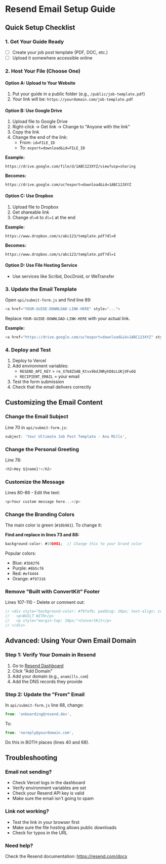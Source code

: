 # Resend Email Setup Guide

## Quick Setup Checklist

### 1. Get Your Guide Ready
- [ ] Create your job post template (PDF, DOC, etc.)
- [ ] Upload it somewhere accessible online

### 2. Host Your File (Choose One)

#### Option A: Upload to Your Website
1. Put your guide in a public folder (e.g., `/public/job-template.pdf`)
2. Your link will be: `https://yourdomain.com/job-template.pdf`

#### Option B: Use Google Drive
1. Upload file to Google Drive
2. Right-click → Get link → Change to "Anyone with the link"
3. Copy the link
4. Change the end of the link:
   - From: `id=FILE_ID`
   - To: `export=download&id=FILE_ID`
   
**Example:**
```
https://drive.google.com/file/d/1ABC123XYZ/view?usp=sharing
```
**Becomes:**
```
https://drive.google.com/uc?export=download&id=1ABC123XYZ
```

#### Option C: Use Dropbox
1. Upload file to Dropbox
2. Get shareable link
3. Change `dl=0` to `dl=1` at the end

**Example:**
```
https://www.dropbox.com/s/abc123/template.pdf?dl=0
```
**Becomes:**
```
https://www.dropbox.com/s/abc123/template.pdf?dl=1
```

#### Option D: Use File Hosting Service
- Use services like Scribd, DocDroid, or WeTransfer

### 3. Update the Email Template

Open `api/submit-form.js` and find line 89:

```javascript
<a href="YOUR-GUIDE-DOWNLOAD-LINK-HERE" style="...">
```

Replace `YOUR-GUIDE-DOWNLOAD-LINK-HERE` with your actual link.

**Example:**
```javascript
<a href="https://drive.google.com/uc?export=download&id=1ABC123XYZ" style="...">
```

### 4. Deploy and Test

1. Deploy to Vercel
2. Add environment variables:
   - `RESEND_API_KEY` = `re_X7b8ZSAB_Ktvx9bdJNRyhD8zLUKjUFu6Q`
   - `RECIPIENT_EMAIL` = your email
3. Test the form submission
4. Check that the email delivers correctly

## Customizing the Email Content

### Change the Email Subject

Line 70 in `api/submit-form.js`:
```javascript
subject: 'Your Ultimate Job Post Template - Ana Mills',
```

### Change the Personal Greeting

Line 78:
```javascript
<h2>Hey ${name}!</h2>
```

### Customize the Message

Lines 80-86 - Edit the text:
```javascript
<p>Your custom message here...</p>
```

### Change the Branding Colors

The main color is green (`#10b981`). To change it:

**Find and replace in lines 73 and 88:**
```javascript
background-color: #10b981;  // Change this to your brand color
```

Popular colors:
- Blue: `#3b82f6`
- Purple: `#8b5cf6`
- Red: `#ef4444`
- Orange: `#f97316`

### Remove "Built with ConvertKit" Footer

Lines 107-110 - Delete or comment out:
```javascript
// <div style="background-color: #f9fafb; padding: 20px; text-align: center; font-size: 12px; color: #6b7280;">
//   <p>BUILT WITH</p>
//   <p style="margin-top: 10px;">ConvertKit</p>
// </div>
```

## Advanced: Using Your Own Email Domain

### Step 1: Verify Your Domain in Resend

1. Go to [Resend Dashboard](https://resend.com/domains)
2. Click "Add Domain"
3. Add your domain (e.g., `anamills.com`)
4. Add the DNS records they provide

### Step 2: Update the "From" Email

In `api/submit-form.js` line 68, change:
```javascript
from: 'onboarding@resend.dev',
```

To:
```javascript
from: 'noreply@yourdomain.com',
```

Do this in BOTH places (lines 40 and 68).

## Troubleshooting

### Email not sending?
- Check Vercel logs in the dashboard
- Verify environment variables are set
- Check your Resend API key is valid
- Make sure the email isn't going to spam

### Link not working?
- Test the link in your browser first
- Make sure the file hosting allows public downloads
- Check for typos in the URL

### Need help?
Check the Resend documentation: https://resend.com/docs

